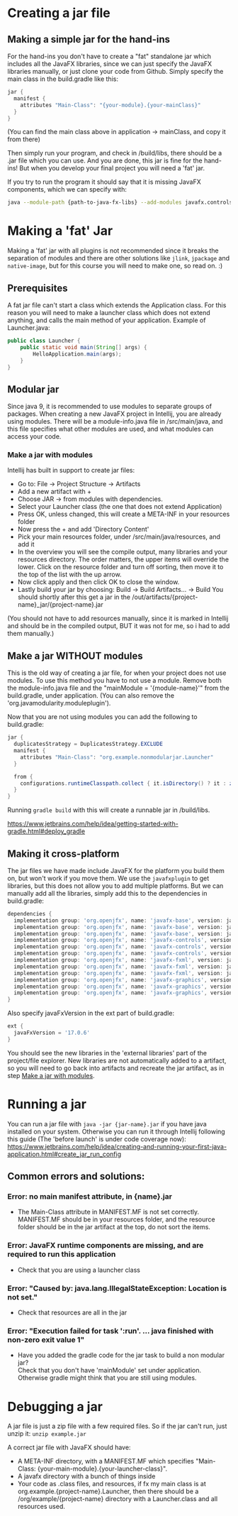 # Creating a jar file

## Making a simple jar for the hand-ins

For the hand-ins you don't have to create a "fat" standalone jar which includes all the JavaFX libraries, since we can just specify the JavaFX libraries manually, or just clone your code from Github.
Simply specify the main class in the build.gradle like this:

```gradle
jar {
  manifest {
    attributes "Main-Class": "{your-module}.{your-mainClass}"
  }
}
```

(You can find the main class above in application -> mainClass, and copy it from there)

Then simply run your program, and check in /build/libs, there should be a .jar file which you can use.
And you are done, this jar is fine for the hand-ins! But when you develop your final project you will need a 'fat' jar.

If you try to run the program it should say that it is missing JavaFX components, which we can specify with:

```bash
java --module-path {path-to-java-fx-libs} --add-modules javafx.controls,javafx.fxml -jar {name}.jar
```

# Making a 'fat' Jar
Making a 'fat' jar with all plugins is not recommended since it breaks the separation of modules and there are other solutions like `jlink`, `jpackage` and `native-image`, but for this course you will need to make one, so read on. :)

## Prerequisites
A fat jar file can't start a class which extends the Application class. For this reason you will need to make a launcher class which does not extend anything, and calls the main method of your application. Example of Launcher.java:

```java
public class Launcher {
    public static void main(String[] args) {
        HelloApplication.main(args);
    }
}
```

## Modular jar

Since java 9, it is recommended to use modules to separate groups of packages. When creating a new JavaFX project in Intellij, you are already using modules. There will be a module-info.java file in /src/main/java, and this file specifies what other modules are used, and what modules can access your code.

### Make a jar with modules

Intellij has built in support to create jar files:

- Go to: File -> Project Structure -> Artifacts
- Add a new artifact with +
- Choose JAR -> from modules with dependencies.
- Select your Launcher class (the one that does not extend Application)
- Press OK, unless changed, this will create a META-INF in your resources folder
- Now press the + and add 'Directory Content'
- Pick your main resources folder, under /src/main/java/resources, and add it
- In the overview you will see the compile output, many libraries and your resources directory. The order matters, the upper items will override the lower. Click on the resource folder and turn off sorting, then move it to the top of the list with the up arrow.
- Now click apply and then click OK to close the window.
- Lastly build your jar by choosing: Build -> Build Artifacts... -> Build
  You should shortly after this get a jar in the /out/artifacts/{project-name}_jar/{project-name}.jar

(You should not have to add resources manually, since it is marked in Intellij and should be in the compiled output, BUT it was not for me, so i had to add them manually.)

## Make a jar WITHOUT modules

This is the old way of creating a jar file, for when your project does not use modules. To use this method you have to not use a module. Remove both the module-info.java file and the "mainModule = '{module-name}'" from the build.gradle, under application. (You can also remove the 'org.javamodularity.moduleplugin').

Now that you are not using modules you can add the following to build.gradle:

```java
jar {
  duplicatesStrategy = DuplicatesStrategy.EXCLUDE
  manifest {
    attributes "Main-Class": "org.example.nonmodularjar.Launcher"
  }

  from {
    configurations.runtimeClasspath.collect { it.isDirectory() ? it : zipTree(it) }
  }
}
```

Running `gradle build` with this will create a runnable jar in /build/libs.

https://www.jetbrains.com/help/idea/getting-started-with-gradle.html#deploy_gradle

## Making it cross-platform

The jar files we have made include JavaFX for the platform you build them on, but won't work if you move them. We use the `javafxplugin` to get libraries, but this does not allow you to add multiple platforms. But we can manually add all the libraries, simply add this to the dependencies in build.gradle:

```gradle
dependencies {
  implementation group: 'org.openjfx', name: 'javafx-base', version: javaFxVersion, classifier: 'win'
  implementation group: 'org.openjfx', name: 'javafx-base', version: javaFxVersion, classifier: 'mac'
  implementation group: 'org.openjfx', name: 'javafx-base', version: javaFxVersion, classifier: 'linux'
  implementation group: 'org.openjfx', name: 'javafx-controls', version: javaFxVersion, classifier: 'win'
  implementation group: 'org.openjfx', name: 'javafx-controls', version: javaFxVersion, classifier: 'mac'
  implementation group: 'org.openjfx', name: 'javafx-controls', version: javaFxVersion, classifier: 'linux'
  implementation group: 'org.openjfx', name: 'javafx-fxml', version: javaFxVersion, classifier: 'win'
  implementation group: 'org.openjfx', name: 'javafx-fxml', version: javaFxVersion, classifier: 'mac'
  implementation group: 'org.openjfx', name: 'javafx-fxml', version: javaFxVersion, classifier: 'linux'
  implementation group: 'org.openjfx', name: 'javafx-graphics', version: javaFxVersion, classifier: 'win'
  implementation group: 'org.openjfx', name: 'javafx-graphics', version: javaFxVersion, classifier: 'mac'
  implementation group: 'org.openjfx', name: 'javafx-graphics', version: javaFxVersion, classifier: 'linux'
}
```

Also specify javaFxVersion in the ext part of build.gradle:

```gradle
ext {
  javaFxVersion = '17.0.6'
}
```

You should see the new libraries in the 'external libraries' part of the project/file explorer. New libraries are not automatically added to a artifact, so you will need to go back into artifacts and recreate the jar artifact, as in step [Make a jar with modules](#make-a-jar-with-modules).

# Running a jar

You can run a jar file with `java -jar {jar-name}.jar` if you have java installed on your system. Otherwise you can run it through Intellij following this guide (The 'before launch' is under code coverage now):
https://www.jetbrains.com/help/idea/creating-and-running-your-first-java-application.html#create_jar_run_config

## Common errors and solutions:

### Error: no main manifest attribute, in {name}.jar

- The Main-Class attribute in MANIFEST.MF is not set correctly. MANIFEST.MF should be in your resources folder, and the resource folder should be in the jar artifact at the top, do not sort the items.

### Error: JavaFX runtime components are missing, and are required to run this application

- Check that you are using a launcher class

### Error: "Caused by: java.lang.IllegalStateException: Location is not set."

- Check that resources are all in the jar

### Error: "Execution failed for task ':run'. ... java finished with non-zero exit value 1"

- Have you added the gradle code for the jar task to build a non modular jar? <br>
Check that you don't have 'mainModule' set under application. Otherwise gradle might think that you are still using modules.

# Debugging a jar

A jar file is just a zip file with a few required files. So if the jar can't run, just unzip it:
`unzip example.jar`

A correct jar file with JavaFX should have:

- A META-INF directory, with a MANIFEST.MF which specifies "Main-Class: {your-main-module}.{your-launcher-class}".
- A javafx directory with a bunch of things inside
- Your code as .class files, and resources, if fx my main class is at org.example.{project-name}.Launcher, then there should be a /org/example/{project-name} directory with a Launcher.class and all resources used.
